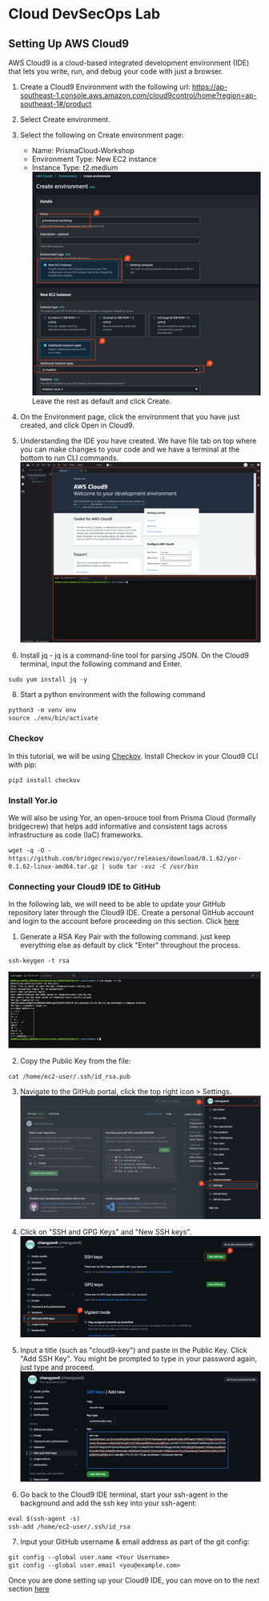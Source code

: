 # Cloud DevSecOps Lab
## Setting Up AWS Cloud9
AWS Cloud9 is a cloud-based integrated development environment (IDE) that lets you write, run, and debug your code with just a browser.
1. Create a Cloud9 Environment with the following url:
https://ap-southeast-1.console.aws.amazon.com/cloud9control/home?region=ap-southeast-1#/product
2. Select Create environment.
3. Select the following on Create environment page:
    * Name: PrismaCloud-Workshop
    * Environment Type: New EC2 instance
    * Instance Type: t2.medium
![alt text](/resources/aws-create-cloud9.png?raw=true)
    Leave the rest as default and click Create.
4. On the Environment page, click the environment that you have just created, and click Open in Cloud9.
5. Understanding the IDE you have created. We have file tab on top where you can make changes to your code and we have a terminal at the bottom to run CLI commands.
![alt text](/resources/cloud9-intro.png?raw=true)

7. Install jq - jq is a command-line tool for parsing JSON. On the Cloud9 terminal, input the following command and Enter. 
```
sudo yum install jq -y
```
8. Start a python environment with the following command
```
python3 -m venv env
source ./env/bin/activate 
```

### Checkov
In this tutorial, we will be using [Checkov](https://www.checkov.io/). Install Checkov in your Cloud9 CLI with pip:
```
pip3 install checkov
```

### Install Yor.io
We will also be using Yor, an open-srouce tool from Prisma Cloud (formally bridgecrew) that helps add informative and consistent tags across infrastructure as code (IaC) frameworks.
```
wget -q -O - https://github.com/bridgecrewio/yor/releases/download/0.1.62/yor-0.1.62-linux-amd64.tar.gz | sudo tar -xvz -C /usr/bin
```

### Connecting your Cloud9 IDE to GitHub
In the following lab, we will need to be able to update your GitHub repository later through the Cloud9 IDE. Create a personal GitHub account and login to the account before proceeding on this section. Click [here](https://github.com/signup)
1. Generate a RSA Key Pair with the following command. just keep everything else as default by click "Enter" throughout the process.
```
ssh-keygen -t rsa
```
![alt text](/resources/cloud9-generate-key.png?raw=true)

2. Copy the Public Key from the file:
```
cat /home/ec2-user/.ssh/id_rsa.pub
```

3. Navigate to the GitHub portal, click the top right icon > Settings.
![alt text](/resources/github-settings.png?raw=true)

4. Click on "SSH and GPG Keys" and "New SSH keys".
![alt text](/resources/github-create-ssh-keys.png?raw=true)

5. Input a title (such as "cloud9-key") and paste in the Public Key. Click "Add SSH Key". You might be prompted to type in your password again, just type and proceed.
![alt text](/resources/github-create-ssh-key-2.png?raw=true)

6. Go back to the Cloud9 IDE terminal, start your ssh-agent in the background and add the ssh key into your ssh-agent:
```
eval $(ssh-agent -s)
ssh-add /home/ec2-user/.ssh/id_rsa
```

7. Input your GitHub username & email address as part of the git config:
```
git config --global user.name <Your Username>
git config --global user.email <you@example.com>
```

Once you are done setting up your Cloud9 IDE, you can move on to the next section [here](/03-PreparingTerraformCloud.md)